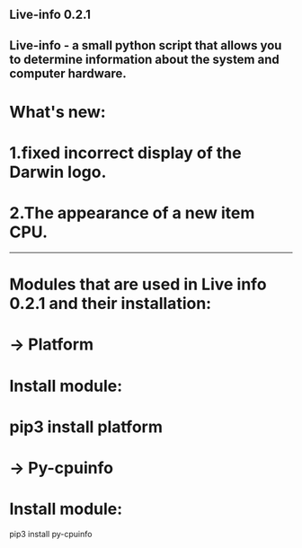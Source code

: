**Live-info 0.2.1**
-------------------------------------------------------------
Live-info - a small python script that allows you to determine 
information about the system and computer hardware.
--------------------------------------------------------------
What's new:
==============
1.fixed incorrect display of the Darwin logo.
===============
2.The appearance of a new item CPU.
===============
---------------------------------------------------------------
Modules that are used in Live info 0.2.1 and their installation:
===============
-> Platform
===============
Install module:
===============
pip3 install platform
==============
-> Py-cpuinfo
==============
Install module:
==============
pip3 install py-cpuinfo
